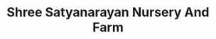 ---
title: "Shree Satyanarayan Nursery And Farm"
url: /ahmedabad/shree-satyanarayan-nursery-and-farm/
shop: garden centre
---
